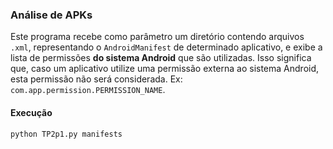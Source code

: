 ### Análise de APKs

Este programa recebe como parâmetro um diretório contendo arquivos `.xml`, representando o `AndroidManifest` de determinado aplicativo, e exibe a lista de permissões **do sistema Android** que são utilizadas.
Isso significa que, caso um aplicativo utilize uma permissão externa ao sistema Android, esta permissão não será considerada. Ex: `com.app.permission.PERMISSION_NAME`.

#### Execução
`python TP2p1.py manifests`
